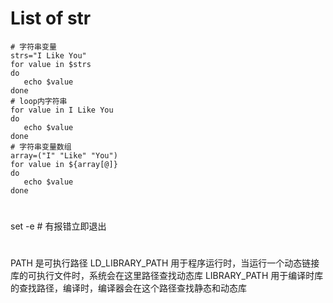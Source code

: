 # List of str
```shell
# 字符串变量
strs="I Like You"
for value in $strs
do
   echo $value
done
# loop内字符串
for value in I Like You
do
   echo $value
done
# 字符串变量数组
array=("I" "Like" "You")
for value in ${array[@]}
do
   echo $value
done
```

#
set -e # 有报错立即退出

#
PATH 是可执行路径
LD_LIBRARY_PATH 用于程序运行时，当运行一个动态链接库的可执行文件时，系统会在这里路径查找动态库
LIBRARY_PATH 用于编译时库的查找路径，编译时，编译器会在这个路径查找静态和动态库